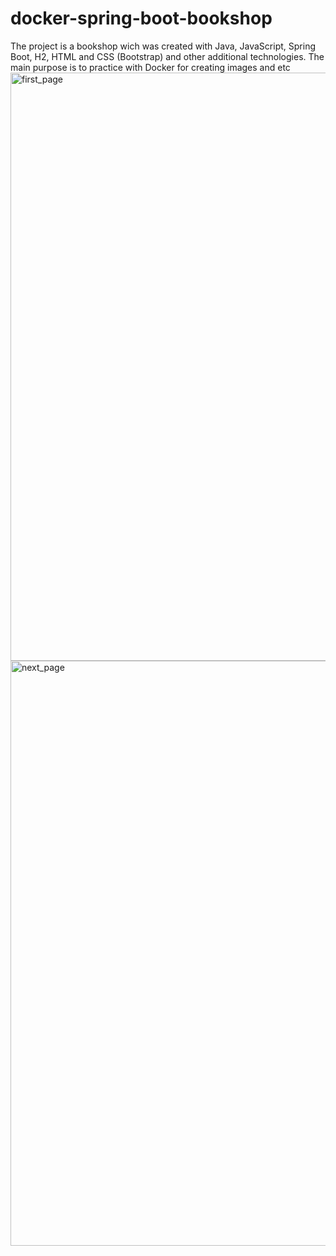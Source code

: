 # docker-spring-boot-bookshop 
The project is a bookshop wich was created with Java, JavaScript, Spring Boot, H2, HTML and CSS (Bootstrap) and other additional technologies.
The main purpose is to practice with Docker for creating images and etc
<img width="941" alt="first_page" src="https://user-images.githubusercontent.com/69731091/144062125-02170efb-6daf-4a1f-b7d3-4d9bee5d308a.png">
<img width="936" alt="next_page" src="https://user-images.githubusercontent.com/69731091/144062144-89997f37-7172-4eb9-896c-d0c9e3bae9b2.png">
